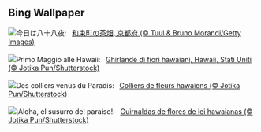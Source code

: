 ## Bing Wallpaper
![](https://www.bing.com/th?id=OHR.TeaGarden2024_JA-JP5324737275_UHD.jpg&w=1000)今日は八十八夜:&nbsp;&ensp;[和束町の茶畑, 京都府 (© Tuul & Bruno Morandi/Getty Images)](https://www.bing.com/th?id=OHR.TeaGarden2024_JA-JP5324737275_UHD.jpg)
<br><br/>
![](https://www.bing.com/th?id=OHR.HawaiianLei_IT-IT8543155647_UHD.jpg&w=1000)Primo Maggio alle Hawaii:&nbsp;&ensp;[Ghirlande di fiori hawaiani, Hawaii, Stati Uniti (© Jotika Pun/Shutterstock)](https://www.bing.com/th?id=OHR.HawaiianLei_IT-IT8543155647_UHD.jpg)
<br><br/>
![](https://www.bing.com/th?id=OHR.HawaiianLei_FR-FR1676452706_UHD.jpg&w=1000)Des colliers venus du Paradis:&nbsp;&ensp;[Colliers de fleurs hawaïens (© Jotika Pun/Shutterstock)](https://www.bing.com/th?id=OHR.HawaiianLei_FR-FR1676452706_UHD.jpg)
<br><br/>
![](https://www.bing.com/th?id=OHR.HawaiianLei_ES-ES3282014146_UHD.jpg&w=1000)¡Aloha, el susurro del paraíso!:&nbsp;&ensp;[Guirnaldas de flores de lei hawaianas (© Jotika Pun/Shutterstock)](https://www.bing.com/th?id=OHR.HawaiianLei_ES-ES3282014146_UHD.jpg)
<br><br/>
